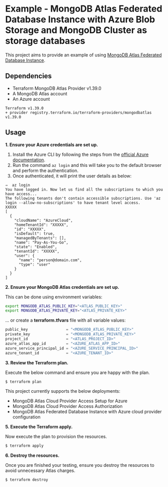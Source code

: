 # Example - MongoDB Atlas Federated Database Instance with Azure Blob Storage and MongoDB Cluster as storage databases

This project aims to provide an example of using [MongoDB Atlas Federated Database Instance](https://www.mongodb.com/docs/atlas/data-federation/overview/).

## Dependencies

* Terraform MongoDB Atlas Provider v1.39.0
* A MongoDB Atlas account
* An Azure account

```
Terraform v1.39.0
+ provider registry.terraform.io/terraform-providers/mongodbatlas v1.39.0
```

## Usage

**1\. Ensure your Azure credentials are set up.**

1. Install the Azure CLI by following the steps from the [official Azure documentation](https://docs.microsoft.com/en-us/cli/azure/install-azure-cli).
2. Run the command `az login` and this will take you to the default browser and perform the authentication.
3. Once authenticated, it will print the user details as below:

```
⇒  az login
You have logged in. Now let us find all the subscriptions to which you have access...
The following tenants don't contain accessible subscriptions. Use 'az login --allow-no-subscriptions' to have tenant level access.
XXXXX
[
  {
    "cloudName": "AzureCloud",
    "homeTenantId": "XXXXX",
    "id": "XXXXX",
    "isDefault": true,
    "managedByTenants": [],
    "name": "Pay-As-You-Go",
    "state": "Enabled",
    "tenantId": "XXXXX",
    "user": {
      "name": "person@domain.com",
      "type": "user"
    }
  }
]
```

**2\. Ensure your MongoDB Atlas credentials are set up.**

This can be done using environment variables:

```bash
export MONGODB_ATLAS_PUBLIC_KEY="<ATLAS_PUBLIC_KEY>"
export MONGODB_ATLAS_PRIVATE_KEY="<ATLAS_PRIVATE_KEY>"
```

... or create a **terraform.tfvars** file with all variable values:

```terraform
public_key                 = "<MONGODB_ATLAS_PUBLIC_KEY>"
private_key                = "<MONGODB_ATLAS_PRIVATE_KEY>"
project_id                 = "<ATLAS_PROJECT_ID>"
azure_atlas_app_id         = "<AZURE_ATLAS_APP_ID>"
azure_service_principal_id = "<AZURE_SERVICE_PRINCIPAL_ID>"
azure_tenant_id            = "<AZURE_TENANT_ID>"
```

**3\. Review the Terraform plan.**

Execute the below command and ensure you are happy with the plan.

``` bash
$ terraform plan
```
This project currently supports the below deployments:

- MongoDB Atlas Cloud Provider Access Setup for Azure
- MongoDB Atlas Cloud Provider Access Authorization
- MongoDB Atlas Federated Database Instance with Azure cloud provider configuration

**5\. Execute the Terraform apply.**

Now execute the plan to provision the resources.

``` bash
$ terraform apply
```

**6\. Destroy the resources.**

Once you are finished your testing, ensure you destroy the resources to avoid unnecessary Atlas charges.

``` bash
$ terraform destroy
```
